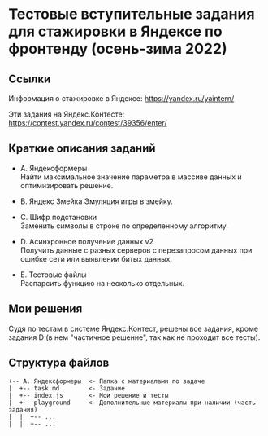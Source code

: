 # Тестовые вступительные задания для стажировки в Яндексе по фронтенду (осень-зима 2022)

## Ссылки

Информация о стажировке в Яндексе: https://yandex.ru/yaintern/

Эти задания на Яндекс.Контесте: https://contest.yandex.ru/contest/39356/enter/

## Краткие описания заданий

- A. Яндексформеры  
  Найти максимальное значение параметра в массиве данных и оптимизировать решение.

- B. Яндекс Змейка
  Эмуляция игры в змейку.

- C. Шифр подстановки  
  Заменить символы в строке по определенному алгоритму.

- D. Асинхронное получение данных v2  
  Получить данные с разных серверов с перезапросом данных при ошибке сети или выявлении битых данных.

- E. Тестовые файлы  
  Распарсить функцию на несколько отдельных.

## Мои решения

Судя по тестам в системе Яндекс.Контест, решены все задания, кроме задания D (в нем "частичное решение", так как не проходит все тесты).

## Структура файлов

```
+-- A. Яндексформеры  <- Папка с материалами по задаче
|  +-- task.md        <- Задание
|  +-- index.js       <- Мои решение и тесты
|  +-- playground     <- Дополнительные материалы при наличии (часть задания)
|  |  +-- ...
|  |  +-- ...
```
